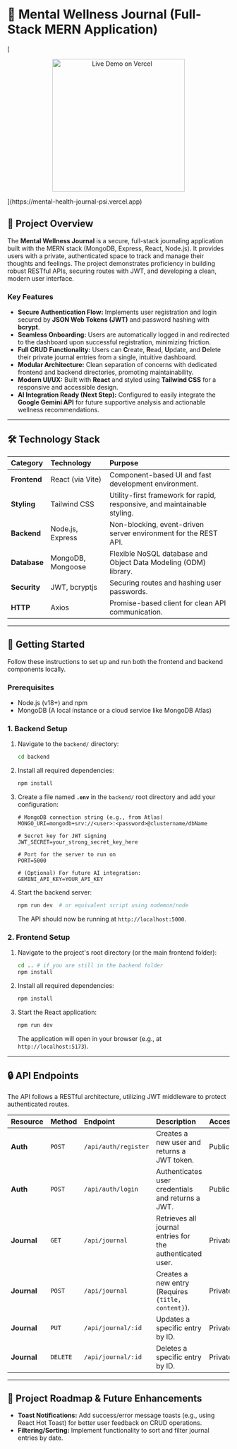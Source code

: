 # 🧠 Mental Wellness Journal (Full-Stack MERN Application)

[<p align="center">
  <img src="https://img.shields.io/badge/LIVE%20DEMO-DEPLOYED%20ON%20VERCEL-3498DB?style=for-the-badge&logo=vercel&logoColor=white" alt="Live Demo on Vercel" width="300"/>
</p>](https://mental-health-journal-psi.vercel.app)

## 🌟 Project Overview

The **Mental Wellness Journal** is a secure, full-stack journaling application built with the MERN stack (MongoDB, Express, React, Node.js). It provides users with a private, authenticated space to track and manage their thoughts and feelings. The project demonstrates proficiency in building robust RESTful APIs, securing routes with JWT, and developing a clean, modern user interface.

### Key Features

* **Secure Authentication Flow:** Implements user registration and login secured by **JSON Web Tokens (JWT)** and password hashing with **bcrypt**.
* **Seamless Onboarding:** Users are automatically logged in and redirected to the dashboard upon successful registration, minimizing friction.
* **Full CRUD Functionality:** Users can **C**reate, **R**ead, **U**pdate, and **D**elete their private journal entries from a single, intuitive dashboard.
* **Modular Architecture:** Clean separation of concerns with dedicated frontend and backend directories, promoting maintainability.
* **Modern UI/UX:** Built with **React** and styled using **Tailwind CSS** for a responsive and accessible design.
* **AI Integration Ready (Next Step):** Configured to easily integrate the **Google Gemini API** for future supportive analysis and actionable wellness recommendations.

---

## 🛠️ Technology Stack

| Category | Technology | Purpose |
| :--- | :--- | :--- |
| **Frontend** | React (via Vite) | Component-based UI and fast development environment. |
| **Styling** | Tailwind CSS | Utility-first framework for rapid, responsive, and maintainable styling. |
| **Backend** | Node.js, Express | Non-blocking, event-driven server environment for the REST API. |
| **Database** | MongoDB, Mongoose | Flexible NoSQL database and Object Data Modeling (ODM) library. |
| **Security** | JWT, bcryptjs | Securing routes and hashing user passwords. |
| **HTTP** | Axios | Promise-based client for clean API communication. |

---

## 🚀 Getting Started

Follow these instructions to set up and run both the frontend and backend components locally.

### Prerequisites

* Node.js (v18+) and npm
* MongoDB (A local instance or a cloud service like MongoDB Atlas)

### 1. Backend Setup

1.  Navigate to the `backend/` directory:
    ```bash
    cd backend
    ```
2.  Install all required dependencies:
    ```bash
    npm install
    ```
3.  Create a file named **`.env`** in the `backend/` root directory and add your configuration:
    ```
    # MongoDB connection string (e.g., from Atlas)
    MONGO_URI=mongodb+srv://<user>:<password>@clustername/dbName
    
    # Secret key for JWT signing
    JWT_SECRET=your_strong_secret_key_here
    
    # Port for the server to run on
    PORT=5000 
    
    # (Optional) For future AI integration:
    GEMINI_API_KEY=YOUR_API_KEY
    ```
4.  Start the backend server:
    ```bash
    npm run dev  # or equivalent script using nodemon/node
    ```
    The API should now be running at `http://localhost:5000`.

### 2. Frontend Setup

1.  Navigate to the project's root directory (or the main frontend folder):
    ```bash
    cd .. # if you are still in the backend folder
    npm install
    ```
2.  Install all required dependencies:
    ```bash
    npm install
    ```
3.  Start the React application:
    ```bash
    npm run dev
    ```
    The application will open in your browser (e.g., at `http://localhost:5173`).

---

## 🔒 API Endpoints

The API follows a RESTful architecture, utilizing JWT middleware to protect authenticated routes.

| Resource | Method | Endpoint | Description | Access |
| :--- | :--- | :--- | :--- | :--- |
| **Auth** | `POST` | `/api/auth/register` | Creates a new user and returns a JWT token. | Public |
| **Auth** | `POST` | `/api/auth/login` | Authenticates user credentials and returns a JWT. | Public |
| **Journal** | `GET` | `/api/journal` | Retrieves all journal entries for the authenticated user. | Private |
| **Journal** | `POST` | `/api/journal` | Creates a new entry (Requires `{title, content}`). | Private |
| **Journal** | `PUT` | `/api/journal/:id` | Updates a specific entry by ID. | Private |
| **Journal** | `DELETE` | `/api/journal/:id` | Deletes a specific entry by ID. | Private |

---

## 🤝 Project Roadmap & Future Enhancements

* **Toast Notifications:** Add success/error message toasts (e.g., using React Hot Toast) for better user feedback on CRUD operations.
* **Filtering/Sorting:** Implement functionality to sort and filter journal entries by date.